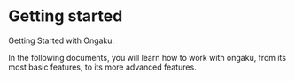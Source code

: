 # Getting started

Getting Started with Ongaku.

In the following documents, you will learn how to work with ongaku, from its most basic features, to its more advanced features.
